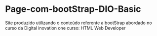 # Page-com-bootStrap-DIO-Basic
Site produzido utilizando o conteúdo referente a bootStrap abordado no curso da Digital inovation one curso: HTML Web Developer
